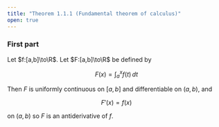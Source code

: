 ```yaml
---
title: "Theorem 1.1.1 (Fundamental theorem of calculus)"
open: true
---
```


### First part

Let $f:[a,b]\to\R$. Let $F:[a,b]\to\R$ be defined by

$$
F(x)=\int_a^xf(t)\,dt
$$

Then $F$ is uniformly continuous on $[a,b]$ and differentiable on
$(a,b)$, and

$$
F'(x)=f(x)
$$

on $(a,b)$ so $F$ is an antiderivative of $f$.
